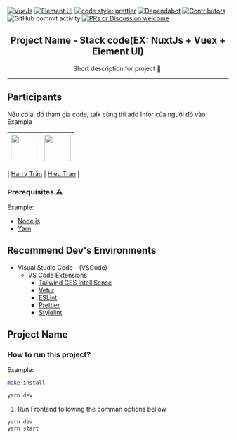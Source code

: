 [![VueJs](https://img.shields.io/badge/vue-3.0.5-brightgreen.svg)](https://v3.vuejs.org/guide/introduction.html)
[![Element UI](https://img.shields.io/badge/elementui-2.13.2-orange.svg)](https://element.eleme.io/#/en-US)
[![code style: prettier](https://img.shields.io/badge/code_style-prettier-ff69b4.svg?style=flat-square)](https://github.com/prettier/prettier)
[![Dependabot](https://flat.badgen.net/dependabot/nestjsx/nestjs-config?icon=dependabot)](https://dependabot.com/)
[![Contributors](https://img.shields.io/github/contributors/Olympus-Team/OKRs-enterprise-frontend?color=%237159c1&logoColor=%237159c1&style=flat)](https://github.com/Olympus-Team/OKRs-enterprise-frontend/graphs/contributors)
![GitHub commit activity](https://img.shields.io/github/commit-activity/w/Olympus-Team/OKRs-enterprise-frontend)
[![PRs or Discussion welcome](https://img.shields.io/badge/PRs-welcome-brightgreen.svg?style=flat-square)](http://makeapullrequest.com)

<h2 align="center">
Project Name - Stack code(EX: NuxtJs + Vuex + Element UI)
</h2>

<p align="center">Short description for project 🥳.</p>

<hr>

## Participants

Nếu có ai đó tham gia code, talk cùng thì add Infor của người đó vào
Example

| [<img src="https://avatars1.githubusercontent.com/u/24296018?s=460&u=6575a1785649a40e12d9593c46178b8fa36c3c9d&v=4" width="60px;"/>](https://github.com/harrytran998) | [<img src="https://avatars2.githubusercontent.com/u/4966345?s=400&u=251439e29e647a5182814913eaf7686f95b7f928&v=4" width="60px;"/>](https://github.com/hieuhani) |
| :------------------------------------------------------------------------------------------------------------------------------------------------------------------: | --------------------------------------------------------------------------------------------------------------------------------------------------------------- |

| [Harry Trần](https://github.com/harrytran998) | [Hieu Tran](https://github.com/hieunani) |

### Prerequisites ⚠️

Example:

- [Node.js](https://nodejs.org/en/)
- [Yarn](https://yarnpkg.com/pt-BR/docs/install)

## Recommend Dev's Environments

- Visual Studio Code - (VSCode)
  - VS Code Extensions
    - [Tailwind CSS IntelliSense](https://marketplace.visualstudio.com/items?itemName=bradlc.vscode-tailwindcss)
    - [Vetur](https://marketplace.visualstudio.com/items?itemName=octref.vetur)
    - [ESLint](https://marketplace.visualstudio.com/items?itemName=dbaeumer.vscode-eslint)
    - [Prettier](https://marketplace.visualstudio.com/items?itemName=esbenp.prettier-vscode)
    - [Stylelint](https://marketplace.visualstudio.com/items?itemName=stylelint.vscode-stylelin)

## Project Name

### How to run this project?

Example:

```bash
make install
```

```bash
yarn dev
```

1. Run Frontend following the comman options bellow

```bash
yarn dev
yarn start
```
